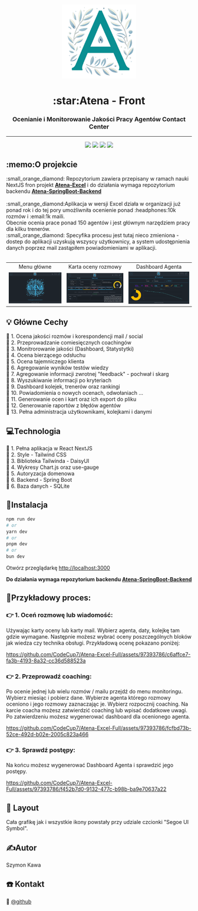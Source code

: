 <div align="center">
<img width=200px height=200px src="https://github.com/CodeCup7/CodeCup7/blob/main/assets/atena/logo.png" alt="Project logo">
</div>

<h1 align="center">:star:Atena - Front</h1>
<h3 align="center">Ocenianie i Monitorowanie Jakości Pracy Agentów Contact Center</h3> 
<hr />

<div align="center">
<img src="https://img.shields.io/badge/next%20js-000000?style=for-the-badge&logo=nextdotjs&logoColor=white">
<img src="https://img.shields.io/badge/Tailwind_CSS-38B2AC?style=for-the-badge&logo=tailwind-css&logoColor=white">
<img src="https://img.shields.io/badge/daisyUI-1ad1a5?style=for-the-badge&logo=daisyui&logoColor=white">
<img src="https://img.shields.io/badge/Chart%20js-FF6384?style=for-the-badge&logo=chartdotjs&logoColor=white">
</div>

<div align="left">
	<h2>:memo:O projekcie</h2>
 	:small_orange_diamond: Repozytorium zawiera przepisany w ramach nauki NextJS fron projekt <a href="https://github.com/CodeCup7/Atena-Excel-Full"><b>Atena-Excel</b></a> i do działania wymaga repozytorium backendu 	<a href="https://github.com/CodeCup7/Atena-SpringBoot-Backend"><b>Atena-SpringBoot-Backend</b></a><br>
	<br>:small_orange_diamond:Aplikacja w wersji Excel działa w organizacji już ponad rok i do tej pory umożliwniła ocenienie ponad :headphones:10k rozmów i :email:1k maili. 
	<br>Obecnie ocenia prace ponad 150 agentów i jest głównym narzędziem pracy dla kilku trenerów.
	<br>:small_orange_diamond: Specyfika procesu jest tutaj nieco zmieniona - dostep do aplikacji uzyskują wszyscy użytkownicy, a system udostępnienia danych poprzez mail zastąpiłem powiadomieniami w aplikacji.
</div>
<br>

<table>
  <tr align="center">
    <td>Menu główne</td>
     <td>Karta oceny rozmowy</td>
     <td>Dashboard Agenta</td>
  </tr>
  <tr align="center">
    <td><img src="https://github.com/CodeCup7/CodeCup7/blob/main/assets/atena-nextjs/main.png"</td>
    <td><img src="https://github.com/CodeCup7/CodeCup7/blob/main/assets/atena-nextjs/karta-oceny.png"></td>
    <td><img src="https://github.com/CodeCup7/CodeCup7/blob/main/assets/atena-nextjs/dashboard.png"></td>
  </tr>
 </table>
 
## :bulb: Główne Cechy

:diamond_shape_with_a_dot_inside: 1. Ocena jakości rozmów i korespondencji mail / social
<br>:diamond_shape_with_a_dot_inside: 2. Przeprowadzanie comiesięcznych coachingów
<br>:diamond_shape_with_a_dot_inside: 3. Monitrorowanie jakości (Dashboard, Statystytki)
<br>:diamond_shape_with_a_dot_inside: 4. Ocena bierzącego odsłuchu
<br>:diamond_shape_with_a_dot_inside: 5. Ocena tajemniczego klienta
<br>:diamond_shape_with_a_dot_inside: 6. Agregowanie wyników testów wiedzy
<br>:diamond_shape_with_a_dot_inside: 7. Agregowanie informacji zwrotnej "feedback" - pochwał i skarg
<br>:diamond_shape_with_a_dot_inside: 8. Wyszukiwanie informacji po kryteriach
<br>:diamond_shape_with_a_dot_inside: 9. Dashboard kolejek, trenerów oraz rankingi
<br>:diamond_shape_with_a_dot_inside: 10. Powiadomienia o nowych ocenach, odwołaniach ...
<br>:diamond_shape_with_a_dot_inside: 11. Generowanie ocen i kart oraz ich export do pliku
<br>:diamond_shape_with_a_dot_inside: 12. Generowanie raportów z błędów agentów
<br>:diamond_shape_with_a_dot_inside: 13. Pełna administracja użytkownikami, kolejkami i danymi

## :computer:Technologia
:small_blue_diamond: 1. Pełna aplikacja w React NextJS
<br>:small_blue_diamond: 2. Style - Tailwind CSS
<br>:small_blue_diamond: 3. Biblioteka Tailwinda - DaisyUI
<br>:small_blue_diamond: 4. Wykresy Chart.js oraz use-gauge
<br>:small_blue_diamond: 5. Autoryzacja domenowa
<br>:small_blue_diamond: 6. Backend - Spring Boot
<br>:small_blue_diamond: 6. Baza danych - SQLite

## :rocket:Instalacja

```bash
npm run dev
# or
yarn dev
# or
pnpm dev
# or
bun dev
```

Otwórz przeglądarkę [http://localhost:3000](http://localhost:3000) 

<b> Do działania wymaga repozytorium backendu <a href="https://github.com/CodeCup7/Atena-SpringBoot-Backend"><b>Atena-SpringBoot-Backend</b></a><br> </b>

## :dart:Przykładowy proces:
### :point_right: 1. Oceń rozmowę lub wiadomość:
Używając karty oceny lub karty mail. Wybierz agenta, daty, kolejkę tam gdzie wymagane. Następnie możesz wybrać oceny poszczególnych bloków jak wiedza czy technika obsługi. Przykładową ocenę pokazano poniżej:

https://github.com/CodeCup7/Atena-Excel-Full/assets/97393786/c6affce7-fa3b-4193-8a32-cc36d588523a

### :point_right: 2. Przeprowadź coaching:
Po ocenie jednej lub wielu rozmów / mailu przejdź do menu monitoringu. Wybierz miesiąc i pobierz dane. Wybierze agenta którego rozmowy oceniono
i jego rozmowy zaznaczając je. Wybierz rozpocznij coaching. Na karcie coacha możesz zatwierdzić coaching lub wpisać dodatkowe uwagi. Po zatwierdzeniu możesz wygenerować dashboard dla ocenionego agenta.

https://github.com/CodeCup7/Atena-Excel-Full/assets/97393786/fcfbd73b-52ce-492d-b02e-2005c823a466

### :point_right: 3. Sprawdź postępy:
Na końcu możesz wygenerować Dashboard Agenta i sprawdzić jego postępy. 

https://github.com/CodeCup7/Atena-Excel-Full/assets/97393786/f452b7d0-9132-477c-b98b-ba9e70637a22

## :art: Layout
Cała grafikę jak i wszystkie ikony powstały przy udziale czcionki "Segoe UI Symbol". 

## ✍️Autor
Szymon Kawa

 ##  :telephone: Kontakt
:link: [@github](https://github.com/CodeCup7) 
